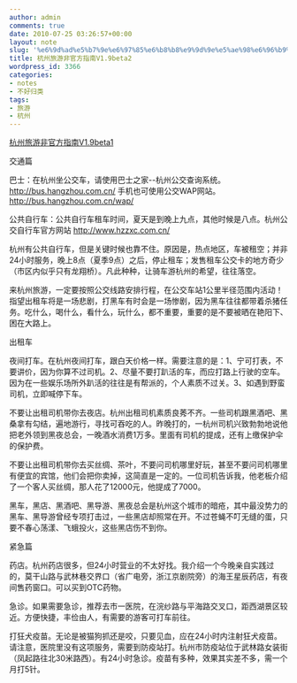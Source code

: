 ```yaml
---
author: admin
comments: true
date: 2010-07-25 03:26:57+00:00
layout: note
slug: '%e6%9d%ad%e5%b7%9e%e6%97%85%e6%b8%b8%e9%9d%9e%e5%ae%98%e6%96%b9%e6%8c%87%e5%8d%97v1-9beta2'
title: 杭州旅游非官方指南V1.9beta2
wordpress_id: 3366
categories:
- notes
- 不好归类
tags:
- 旅游
- 杭州
---
```


[杭州旅游非官方指南V1.9beta1](http://www.baibanbao.net/2010/07/13/hangzhou-tour-v2-beta/)

交通篇

巴士：在杭州坐公交车，请使用巴士之家--杭州公交查询系统。http://bus.hangzhou.com.cn/ 手机也可使用公交WAP网站。http://bus.hangzhou.com.cn/wap/

公共自行车：公共自行车租车时间，夏天是到晚上九点，其他时候是八点。杭州公交自行车官方网站 http://www.hzzxc.com.cn/ 

杭州有公共自行车，但是关键时候也靠不住。原因是，热点地区，车被租空；并非24小时服务，晚上8点（夏季9点）之后，停止租车；发售租车公交卡的地方奇少（市区内似乎只有龙翔桥）。凡此种种，让骑车游杭州的希望，往往落空。

来杭州旅游，一定要按照公交线路安排行程，在公交车站1公里半径范围内活动！指望出租车将是一场悲剧，打黑车有时会是一场惨剧，因为黑车往往都带着杀猪任务。吃什么，喝什么，看什么，玩什么，都不重要，重要的是不要被晒在艳阳下、困在大路上。

出租车

夜间打车。在杭州夜间打车，跟白天价格一样。需要注意的是：1、宁可打表，不要讲价，因为你算不过司机。2、尽量不要打趴活的车，而应打路上行驶的空车。因为在一些娱乐场所外趴活的往往是有帮派的，个人素质不过关。3、如遇到野蛮司机，立即喊停下车。

不要让出租司机带你去夜店。杭州出租司机素质良莠不齐。一些司机跟黑酒吧、黑桑拿有勾结，遍地游行，寻找可吞吃的人。昨晚打的，一杭州司机兴致勃勃地说他把老外领到黑夜总会，一晚酒水消费1万多。里面有司机的提成，还有上缴保护伞的保护费。

不要让出租司机带你去买丝绸、茶叶，不要问司机哪里好玩，甚至不要问司机哪里有便宜的宾馆，他们会把你卖掉，这简直是一定的。一位司机告诉我，他老板介绍了一个客人买丝绸，那人花了12000元，他提成了7000。

黑车，黑店、黑酒吧、黑导游、黑夜总会是杭州这个城市的暗疮，其中最没势力的黑车、黑导游曾经专项打击过，一些黑店却照常在开。不过苍蝇不叮无缝的蛋，只要不春心荡漾、飞蛾投火，这些黑店伤不到你。 



紧急篇

药店。杭州药店很多，但24小时营业的不太好找。我介绍一个今晚亲自实践过的，莫干山路与武林巷交界口（省广电旁，浙江京剧院旁）的海王星辰药店，有夜间售药窗口。可以买到OTC药物。

急诊。如果需要急诊，推荐去市一医院，在浣纱路与平海路交叉口，距西湖景区较近。方便快捷，丰俭由人，有需要的游客可打车前往。

打狂犬疫苗。无论是被猫狗抓还是咬，只要见血，应在24小时内注射狂犬疫苗。请注意，医院里没有这项服务，需要到防疫站打。杭州市防疫站位于武林路女装街（凤起路往北30米路西）。有24小时急诊。疫苗有多种，效果其实差不多，需一个月打5针。



